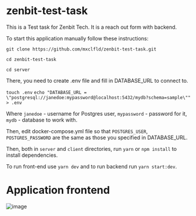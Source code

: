 # zenbit-test-task

This is a Test task for Zenbit Tech. It is a reach out form with backend.


To start this application manually follow these instructions:

`git clone https://github.com/mxclfld/zenbit-test-task.git`

`cd zenbit-test-task`

`cd server`

There, you need to create .env file and fill in DATABASE_URL to connect to.

`touch .env`
`echo "DATABASE_URL = \"postgresql://janedoe:mypassword@localhost:5432/mydb?schema=sample\"" > .env`

Where `janedoe` - username for Postgres user, `mypassword` - password for it, `mydb` - database to work with.

Then, edit docker-compose.yml file so that `POSTGRES_USER`, `POSTGRES_PASSWORD` are the same as those you specified in DATABASE_URL.

Then, both in `server` and `client` directories, run `yarn` or `npm install` to install dependencies.

To run front-end use `yarn dev` and to run backend run `yarn start:dev`.

# Application frontend
![image](https://user-images.githubusercontent.com/82830327/219713560-e70db557-02a4-4a93-89f7-68e07c22eb81.png)
